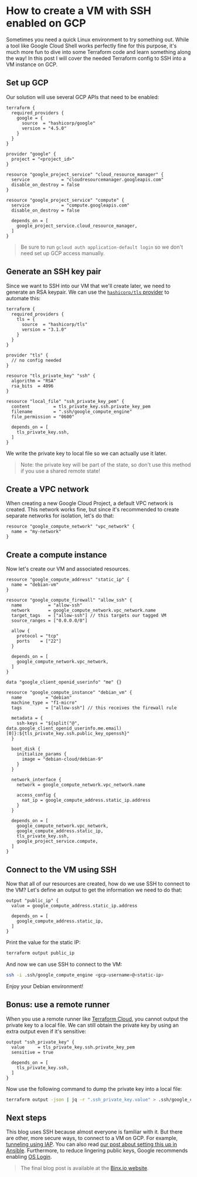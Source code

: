 # How to create a VM with SSH enabled on GCP

Sometimes you need a quick Linux environment to try something out.
While a tool like Google Cloud Shell works perfectly fine for this purpose,
it's much more fun to dive into some Terraform code and learn something along the way!
In this post I will cover the needed Terraform config to SSH into a VM instance on GCP.

## Set up GCP

Our solution will use several GCP APIs that need to be enabled:

```hcl
terraform {
  required_providers {
    google = {
      source  = "hashicorp/google"
      version = "4.5.0"
    }
  }
}

provider "google" {
  project = "<project_id>"
}

resource "google_project_service" "cloud_resource_manager" {
  service            = "cloudresourcemanager.googleapis.com"
  disable_on_destroy = false
}

resource "google_project_service" "compute" {
  service            = "compute.googleapis.com"
  disable_on_destroy = false

  depends_on = [
    google_project_service.cloud_resource_manager,
  ]
}
```

> Be sure to run `gcloud auth application-default login` so we don't need set up GCP access manually.

## Generate an SSH key pair

Since we want to SSH into our VM that we'll create later, we need to generate an RSA keypair.
We can use the [`hashicorp/tls` provider](https://registry.terraform.io/providers/hashicorp/tls/latest) to automate this:

```hcl
terraform {
  required_providers {
    tls = {
      source  = "hashicorp/tls"
      version = "3.1.0"
    }
  }
}

provider "tls" {
  // no config needed
}

resource "tls_private_key" "ssh" {
  algorithm = "RSA"
  rsa_bits  = 4096
}

resource "local_file" "ssh_private_key_pem" {
  content         = tls_private_key.ssh.private_key_pem
  filename        = ".ssh/google_compute_engine"
  file_permission = "0600"

  depends_on = [
    tls_private_key.ssh,
  ]
}
```

We write the private key to local file so we can actually use it later.

> Note: the private key will be part of the state, so don't use this method if you use a shared remote state!

## Create a VPC network

When creating a new Google Cloud Project, a default VPC network is created.
This network works fine, but since it's recommended to create separate networks for isolation, let's do that:

```hcl
resource "google_compute_network" "vpc_network" {
  name = "my-network"
}
```

## Create a compute instance

Now let's create our VM and associated resources.

```hcl
resource "google_compute_address" "static_ip" {
  name = "debian-vm"
}

resource "google_compute_firewall" "allow_ssh" {
  name          = "allow-ssh"
  network       = google_compute_network.vpc_network.name
  target_tags   = ["allow-ssh"] // this targets our tagged VM
  source_ranges = ["0.0.0.0/0"]

  allow {
    protocol = "tcp"
    ports    = ["22"]
  }

  depends_on = [
    google_compute_network.vpc_network,
  ]
}

data "google_client_openid_userinfo" "me" {}

resource "google_compute_instance" "debian_vm" {
  name         = "debian"
  machine_type = "f1-micro"
  tags         = ["allow-ssh"] // this receives the firewall rule

  metadata = {
    ssh-keys = "${split("@", data.google_client_openid_userinfo.me.email)[0]}:${tls_private_key.ssh.public_key_openssh}"
  }

  boot_disk {
    initialize_params {
      image = "debian-cloud/debian-9"
    }
  }

  network_interface {
    network = google_compute_network.vpc_network.name

    access_config {
      nat_ip = google_compute_address.static_ip.address
    }
  }

  depends_on = [
    google_compute_network.vpc_network,
    google_compute_address.static_ip,
    tls_private_key.ssh,
    google_project_service.compute,
  ]
}
```

## Connect to the VM using SSH

Now that all of our resources are created, how do we use SSH to connect to the VM?
Let's define an output to get the information we need to do that:

```hcl
output "public_ip" {
  value = google_compute_address.static_ip.address

  depends_on = [
    google_compute_address.static_ip,
  ]
}
```

Print the value for the static IP:

```bash
terraform output public_ip
```

And now we can use SSH to connect to the VM:

```bash
ssh -i .ssh/google_compute_engine <gcp-username>@<static-ip>
```

Enjoy your Debian environment!

## Bonus: use a remote runner

When you use a remote runner like [Terraform Cloud](https://www.terraform.io/cloud), you cannot output the private key to a local file.
We can still obtain the private key by using an extra output even if it's sensitive:

```hcl
output "ssh_private_key" {
  value     = tls_private_key.ssh.private_key_pem
  sensitive = true

  depends_on = [
    tls_private_key.ssh,
  ]
}
```

Now use the following command to dump the private key into a local file:

```bash
terraform output -json | jq -r ".ssh_private_key.value" > .ssh/google_compute_engine
```

## Next steps

This blog uses SSH because almost everyone is familiar with it.
But there are other, more secure ways, to connect to a VM on GCP.
For example, [tunneling using IAP](https://cloud.google.com/iap/docs/using-tcp-forwarding#starting_ssh).
You can also read [our post about setting this up in Ansible](https://binx.io/blog/2021/03/10/how-to-tell-ansible-to-use-gcp-iap-tunneling/).
Furthermore, to reduce lingering public keys, Google recommends enabling [OS Login](https://cloud.google.com/compute/docs/instances/managing-instance-access).

> The final blog post is available at the [Binx.io website](https://binx.io/blog/2022/01/07/how-to-create-a-vm-with-ssh-enabled-on-gcp/).
